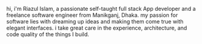 hi, i'm Riazul Islam, a passionate self-taught full stack App developer and a freelance software engineer from Manikganj, Dhaka. my passion for software lies with dreaming up ideas and making them come true with elegant interfaces. i take great care in the experience, architecture, and code quality of the things I build.
